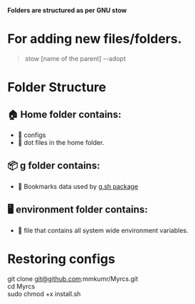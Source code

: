 **Folders are structured as per GNU stow**
# For adding new files/folders.
> stow [name of the parent] --adopt
# Folder Structure
## 🏠 Home folder contains:
* 📁 configs
* 📁 dot files in the home folder.
## 📦 g folder contains:
* 📁 Bookmarks data used by [g.sh package](https://codeberg.org/tplasdio/g.sh/raw/branch/master/packaging/PKGBUILD-git)
## 🖥️ environment folder contains:
* 📁 file that contains all system wide environment variables.
# Restoring configs
git clone git@github.com:mmkumr/Myrcs.git\
cd Myrcs\
sudo chmod +x install.sh
